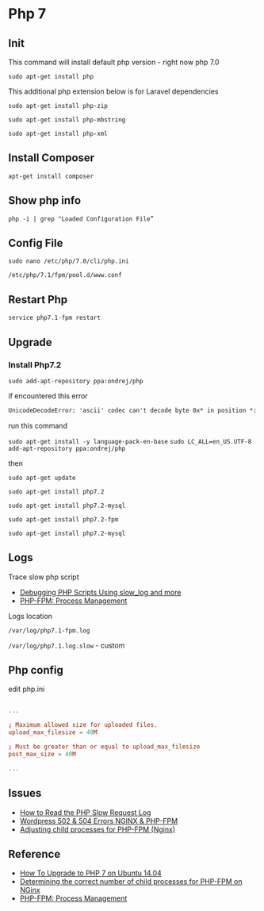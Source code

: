 # Php 7

## Init

This command will install default php version - right now php 7.0

`sudo apt-get install php`

This additional php extension below is for Laravel dependencies

`sudo apt-get install php-zip`

`sudo apt-get install php-mbstring`

`sudo apt-get install php-xml`

## Install Composer

`apt-get install composer`

## Show php info

`php -i | grep "Loaded Configuration File”`

## Config File

`sudo nano /etc/php/7.0/cli/php.ini`

`/etc/php/7.1/fpm/pool.d/www.conf`

## Restart Php

`service php7.1-fpm restart`

## Upgrade

### Install Php7.2

`sudo add-apt-repository ppa:ondrej/php`

if encountered this error

```txt
UnicodeDecodeError: 'ascii' codec can't decode byte 0x* in position *: ordinal not in range(128)
```

run this command

`sudo apt-get install -y language-pack-en-base`
`sudo LC_ALL=en_US.UTF-8 add-apt-repository ppa:ondrej/php`

then

`sudo apt-get update`

`sudo apt-get install php7.2`

`sudo apt-get install php7.2-mysql`

`sudo apt-get install php7.2-fpm`

`sudo apt-get install php7.2-mysql`

## Logs

Trace slow php script

* [Debugging PHP Scripts Using slow_log and more](https://easyengine.io/tutorials/php/fpm-slow-log/)
* [PHP-FPM: Process Management](https://serversforhackers.com/c/php-fpm-process-management)

Logs location

`/var/log/php7.1-fpm.log`

`/var/log/php7.1.log.slow` - custom

## Php config

edit php.ini

```conf

...

; Maximum allowed size for uploaded files.
upload_max_filesize = 40M

; Must be greater than or equal to upload_max_filesize
post_max_size = 40M

...

```

## Issues

* [How to Read the PHP Slow Request Log](https://serverpilot.io/community/articles/how-to-read-the-php-slow-request-log.html)
* [Wordpress 502 & 504 Errors NGINX & PHP-FPM](https://www.digitalocean.com/community/questions/wordpress-502-504-errors-nginx-php-fpm)
* [Adjusting child processes for PHP-FPM (Nginx)](https://myshell.co.uk/blog/2012/07/adjusting-child-processes-for-php-fpm-nginx/)

## Reference

* [How To Upgrade to PHP 7 on Ubuntu 14.04](https://www.digitalocean.com/community/tutorials/how-to-upgrade-to-php-7-on-ubuntu-14-04)
* [Determining the correct number of child processes for PHP-FPM on NGinx](https://www.kinamo.be/en/support/faq/determining-the-correct-number-of-child-processes-for-php-fpm-on-nginx)
* [PHP-FPM: Process Management](https://serversforhackers.com/c/php-fpm-process-management)
